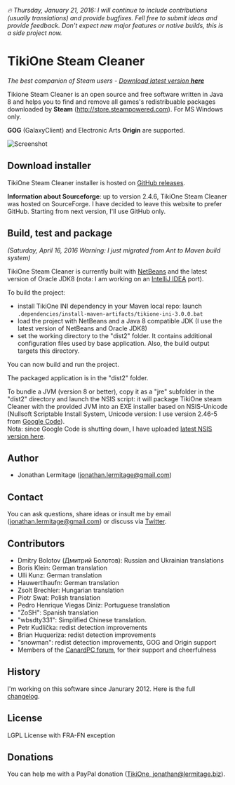*:fire: Thursday, January 21, 2016: I will continue to include contributions (usually translations) and provide bugfixes. Fell free to submit ideas and provide feedback. Don't expect new major features or native builds, this is a side project now.*

# TikiOne Steam Cleaner

_The best companion of Steam users - [Download latest version **here**](https://github.com/jonathanlermitage/tikione-steam-cleaner/releases)_

Tikione Steam Cleaner is an open source and free software written in Java 8 and helps you to find and remove all games's redistribuable packages downloaded by **Steam** (http://store.steampowered.com). For MS Windows only.

**GOG** (GalaxyClient) and Electronic Arts **Origin** are supported.

![Screenshot](https://raw.githubusercontent.com/jonathanlermitage/tikione-steam-cleaner/master/src/main/resources/fr/tikione/steam/cleaner/gui/tikione-steam-cleaner-banner.png)

## Download installer

TikiOne Steam Cleaner installer is hosted on [GitHub releases](https://github.com/jonathanlermitage/tikione-steam-cleaner/releases).

**Information about Sourceforge**: up to version 2.4.6, TikiOne Steam Cleaner was hosted on SourceForge. I have decided to leave this website to prefer GitHub. Starting from next version, I'll use GitHub only.

## Build, test and package

*(Saturday, April 16, 2016 Warning: I just migrated from Ant to Maven build system)*

TikiOne Steam Cleaner is currently built with [NetBeans](http://netbeans.org) and the latest version of Oracle JDK8 (nota: I am working on an [IntelliJ IDEA](https://www.jetbrains.com/idea/) port).

To build the project:

* install TikiOne INI dependency in your Maven local repo: launch ``.dependencies/install-maven-artifacts/tikione-ini-3.0.0.bat``
* load the project with NetBeans and a Java 8 compatible JDK (I use the latest version of NetBeans and Oracle JDK8)
* set the working directory to the "dist2" folder. It contains additional configuration files used by base application. Also, the build output targets this directory.

You can now build and run the project.

The packaged application is in the "dist2" folder.

To bundle a JVM (version 8 or better), copy it as a "jre" subfolder in the "dist2" directory and launch the NSIS script: it will package TikiOne steam Cleaner with the provided JVM into an EXE installer based on NSIS-Unicode (Nullsoft Scriptable Install System, Unicode version: I use version 2.46-5 from [Google Code](http://code.google.com/p/unsis/downloads/list)).  
Nota: since Google Code is shutting down, I have uploaded [latest NSIS version here](https://github.com/jonathanlermitage/tikione-steam-cleaner/tree/master/dependencies/NSIS).

## Author
* Jonathan Lermitage (<jonathan.lermitage@gmail.com>)

## Contact

You can ask questions, share ideas or insult me by email (<jonathan.lermitage@gmail.com>) or discuss via [Twitter](https://twitter.com/JLermitage).

## Contributors
* Dmitry Bolotov (Дмитрий Болотов): Russian and Ukrainian translations
* Boris Klein: German translation
* Ulli Kunz: German translation
* Hauwertlhaufn: German translation
* Zsolt Brechler: Hungarian translation
* Piotr Swat: Polish translation
* Pedro Henrique Viegas Diniz: Portuguese translation
* "ZoSH": Spanish translation
* "wbsdty331": Simplified Chinese translation.
* Petr Kudlička: redist detection improvements
* Brian Huqueriza: redist detection improvements
* "snowman": redist detection improvements, GOG and Origin support
* Members of the [CanardPC forum](http://forum.canardpc.com), for their support and cheerfulness

## History

I'm working on this software since Janurary 2012. Here is the full [changelog](https://github.com/jonathanlermitage/tikione-steam-cleaner/blob/master/CHANGELOG.md).

## License

LGPL License with FRA-FN exception

## Donations

You can help me with a PayPal donation ([TikiOne, jonathan@lermitage.biz](http://sourceforge.net/p/tikione/donate/)).

